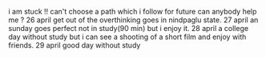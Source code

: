i am stuck !! can't choose a path which i follow for future can anybody help me ?
26 april get out of the overthinking goes in nindpaglu state.
27 april an sunday goes perfect not in study(90 min) but i enjoy it. 
28 april a college day without study but i can see a shooting of a short film and enjoy with friends.
29 april good day without study 
